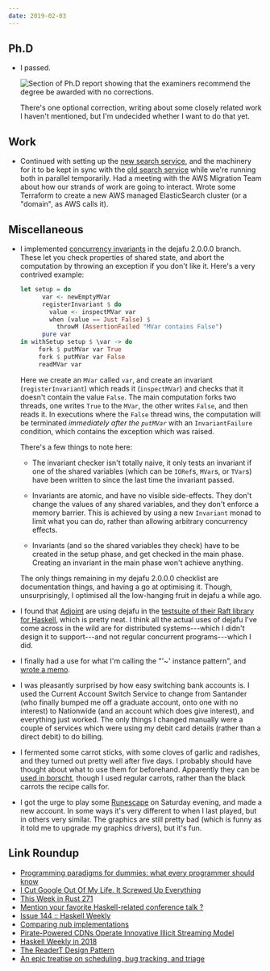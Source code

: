```yaml
---
date: 2019-02-03
---
```


## Ph.D

- I passed.

  ![Section of Ph.D report showing that the examiners recommend the degree be awarded with no corrections.](notes/020/thesis.png)

  There's one optional correction, writing about some closely related
  work I haven't mentioned, but I'm undecided whether I want to do
  that yet.

## Work

- Continued with setting up the [new search service][], and the
  machinery for it to be kept in sync with the [old search service][]
  while we're running both in parallel temporarily.  Had a meeting
  with the AWS Migration Team about how our strands of work are going
  to interact.  Wrote some Terraform to create a new AWS managed
  ElasticSearch cluster (or a "domain", as AWS calls it).

[new search service]: https://github.com/alphagov/search-api
[old search service]: https://github.com/alphagov/rummager

## Miscellaneous

- I implemented [concurrency invariants][] in the dejafu 2.0.0.0
  branch.  These let you check properties of shared state, and abort
  the computation by throwing an exception if you don't like it.
  Here's a very contrived example:

  ```haskell
  let setup = do
        var <- newEmptyMVar
        registerInvariant $ do
          value <- inspectMVar var
          when (value == Just False) $
            throwM (AssertionFailed "MVar contains False")
        pure var
  in withSetup setup $ \var -> do
       fork $ putMVar var True
       fork $ putMVar var False
       readMVar var
  ```

  Here we create an `MVar` called `var`, and create an invariant
  (`registerInvariant`) which reads it (`inspectMVar`) and checks that
  it doesn't contain the value `False`.  The main computation forks
  two threads, one writes `True` to the `MVar`, the other writes
  `False`, and then reads it.  In executions where the `False` thread
  wins, the computation will be terminated *immediately after the
  `putMVar`* with an `InvariantFailure` condition, which contains the
  exception which was raised.

  There's a few things to note here:

  - The invariant checker isn't totally naive, it only tests an
    invariant if one of the shared variables (which can be `IORef`s,
    `MVar`s, or `TVar`s) have been written to since the last time the
    invariant passed.

  - Invariants are atomic, and have no visible side-effects.  They
    don't change the values of any shared variables, and they don't
    enforce a memory barrier.  This is achieved by using a new
    `Invariant` monad to limit what you can do, rather than allowing
    arbitrary concurrency effects.

  - Invariants (and so the shared variables they check) have to be
    created in the setup phase, and get checked in the main phase.
    Creating an invariant in the main phase won't achieve anything.

  The only things remaining in my dejafu 2.0.0.0 checklist are
  documentation things, and having a go at optimising it.  Though,
  unsurprisingly, I optimised all the low-hanging fruit in dejafu a
  while ago.

- I found that [Adjoint][] are using dejafu in the [testsuite of their
  Raft library for Haskell][], which is pretty neat.  I think all the
  actual uses of dejafu I've come across in the wild are for
  distributed systems---which I didn't design it to support---and not
  regular concurrent programs---which I did.

- I finally had a use for what I'm calling the "'~' instance pattern",
  and [wrote a memo][].

- I was pleasantly surprised by how easy switching bank accounts is.
  I used the Current Account Switch Service to change from Santander
  (who finally bumped me off a graduate account, onto one with no
  interest) to Nationwide (and an account which does give interest),
  and everything just worked.  The only things I changed manually were
  a couple of services which were using my debit card details (rather
  than a direct debit) to do billing.

- I fermented some carrot sticks, with some cloves of garlic and
  radishes, and they turned out pretty well after five days.  I
  probably should have thought about what to use them for beforehand.
  Apparently they can be [used in borscht][], though I used regular
  carrots, rather than the black carrots the recipe calls for.

- I got the urge to play some [Runescape][] on Saturday evening, and
  made a new account.  In some ways it's very different to when I last
  played, but in others very similar.  The graphics are still pretty
  bad (which is funny as it told me to upgrade my graphics drivers),
  but it's fun.

[concurrency invariants]: https://github.com/barrucadu/dejafu/commit/129c21912e36e4015c610460c3c4077c997a3096
[Adjoint]: https://www.adjoint.io/
[testsuite of their Raft library for Haskell]: https://github.com/adjoint-io/raft/blob/master/test/TestDejaFu.hs
[wrote a memo]: https://memo.barrucadu.co.uk/tilde-instance-pattern.html
[used in borscht]: https://bellyovermind.com/2018/02/07/fermented-black-carrot-borscht-soup/
[Runescape]: https://www.runescape.com/

## Link Roundup

- [Programming paradigms for dummies: what every programmer should know](https://blog.acolyer.org/2019/01/25/programming-paradigms-for-dummies-what-every-programmer-should-know/)
- [I Cut Google Out Of My Life. It Screwed Up Everything](https://gizmodo.com/i-cut-google-out-of-my-life-it-screwed-up-everything-1830565500)
- [This Week in Rust 271](https://this-week-in-rust.org/blog/2019/01/29/this-week-in-rust-271/)
- [Mention your favorite Haskell-related conference talk ?](https://www.reddit.com/r/haskell/comments/akx68e/mention_your_favorite_haskellrelated_conference/)
- [Issue 144 :: Haskell Weekly](https://haskellweekly.news/issues/144.html)
- [Comparing nub implementations](https://andreaspk.github.io/posts/2019-02-01-nub-benchmarks.html)
- [Pirate-Powered CDNs Operate Innovative Illicit Streaming Model](https://torrentfreak.com/pirate-powered-cdns-operate-innovative-illicit-streaming-model-190203/)
- [Haskell Weekly in 2018](https://taylor.fausak.me/2019/02/03/haskell-weekly-in-2018/)
- [The ReaderT Design Pattern](https://www.fpcomplete.com/blog/2017/06/readert-design-pattern)
- [An epic treatise on scheduling, bug tracking, and triage](https://apenwarr.ca/log/20171213)
